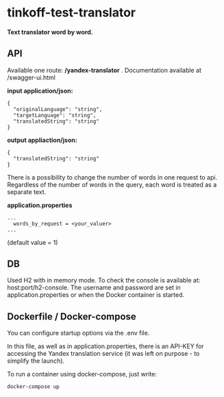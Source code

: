 # tinkoff-test-translator
#### Text translator word by word.
## API
Available one route: **/yandex-translator** . Documentation available at /swagger-ui.html

**input application/json:**
```
{
  "originalLanguage": "string",
  "targetLanguage": "string",
  "translatedString": "string"
}
```

**output appliaction/json:**
```
{
  "translatedString": "string"
}
```

There is a possibility to change the number of words in one request to api. Regardless of the number of words in the query, each word is treated as a separate text.

**application.properties**
```
...
  words_by_request = <your_valuer>
...
```
(default value = 1)
## DB
Used H2 with in memory mode. To check the console is available at: host:port/h2-console. The username and password are set in application.properties or when the Docker container is started.
## Dockerfile / Docker-compose
You can configure startup options via the .env file.

In this file, as well as in application.properties, there is an API-KEY for accessing the Yandex translation service (it was left on purpose - to simplify the launch).

To run a container using docker-compose, just write:
```sh
docker-compose up
```
